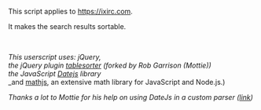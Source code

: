 This script applies to https://ixirc.com.

It makes the search results sortable.

<br>

_This userscript uses: jQuery,_  
_the jQuery plugin [tablesorter](http://mottie.github.io/tablesorter/docs/index.html) (forked by Rob Garrison (Mottie))_  
_the JavaScript [Datejs](http://www.datejs.com/) library_   
_and [mathjs](http://mathjs.org/), an extensive math library for JavaScript and Node.js.)  

_Thanks a lot to Mottie for his help on using DateJs in a custom parser ([link](https://github.com/Mottie/tablesorter/issues/1402#issuecomment-302744234))_